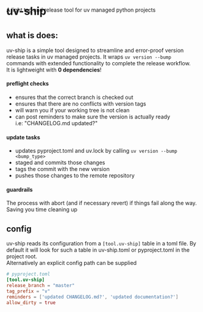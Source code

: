 #
# uv-ship
<span style="margin-top:-3rem; display:block;">A light tag and release tool for uv managed python projects</span>
<br>

## what is does:  
uv-ship is a simple tool designed to streamline and error-proof version release tasks in uv managed projects.
It wraps `uv version --bump` commands with extended functionality to complete the release workflow.  
It is lightweight with **0 dependencies**!

#### preflight checks
- ensures that the correct branch is checked out
- ensures that there are no conflicts with version tags
- will warn you if your working tree is not clean
- can post reminders to make sure the version is actually ready  
i.e: "CHANGELOG.md updated?"

#### update tasks
- updates pyproject.toml and uv.lock by calling `uv version --bump <bump_type>`
- staged and commits those changes
- tags the commit with the new version
- pushes those changes to the remote repository

#### guardrails
The process with abort (and if necessary revert) if things fail along the way.  
Saving you time cleaning up


## config
uv-ship reads its configuration from a `[tool.uv-ship]` table in a toml file. By default it will look for such a table in uv-ship.toml or pyproject.toml in the project root.  
Alternatively an explicit config path can be supplied

``` toml
# pyproject.toml
[tool.uv-ship]
release_branch = "master"
tag_prefix = "v"
reminders = ['updated CHANGELOG.md?', 'updated documentation?']
allow_dirty = true
```

